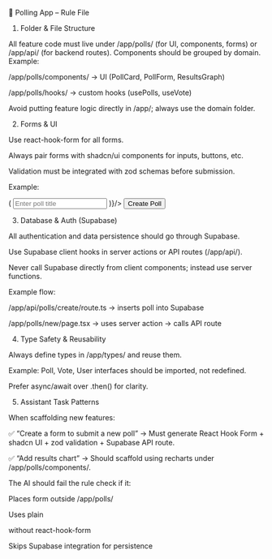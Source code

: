 📜 Polling App – Rule File
1. Folder & File Structure

All feature code must live under /app/polls/ (for UI, components, forms) or /app/api/ (for backend routes).
Components should be grouped by domain. Example:

/app/polls/components/ → UI (PollCard, PollForm, ResultsGraph)

/app/polls/hooks/ → custom hooks (usePolls, useVote)

Avoid putting feature logic directly in /app/; always use the domain folder.

2. Forms & UI

Use react-hook-form for all forms.

Always pair forms with shadcn/ui components for inputs, buttons, etc.

Validation must be integrated with zod schemas before submission.

Example:

<Form {...form}>
  <FormField name="title" control={form.control} render={({ field }) => (
    <Input {...field} placeholder="Enter poll title" />
  )}/>
  <Button type="submit">Create Poll</Button>
</Form>

3. Database & Auth (Supabase)

All authentication and data persistence should go through Supabase.

Use Supabase client hooks in server actions or API routes (/app/api/).

Never call Supabase directly from client components; instead use server functions.

Example flow:

/app/api/polls/create/route.ts → inserts poll into Supabase

/app/polls/new/page.tsx → uses server action → calls API route

4. Type Safety & Reusability

Always define types in /app/types/ and reuse them.

Example: Poll, Vote, User interfaces should be imported, not redefined.

Prefer async/await over .then() for clarity.

5. Assistant Task Patterns

When scaffolding new features:

✅ “Create a form to submit a new poll” → Must generate React Hook Form + shadcn UI + zod validation + Supabase API route.

✅ “Add results chart” → Should scaffold using recharts under /app/polls/components/.

The AI should fail the rule check if it:

Places form outside /app/polls/

Uses plain <form> without react-hook-form

Skips Supabase integration for persistence